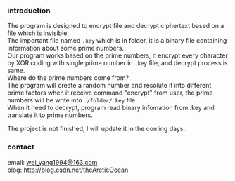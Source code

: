 ### introduction
The program is designed to encrypt file and decrypt ciphertext based on a file which is invisible.  
The important file named `.key` which is in folder, it is a binary file containing information about some prime numbers.  
Our program works based on the prime numbers, it encrypt every character by XOR coding with single prime number in `.key` file, and decrypt process is same.  
Where do the prime numbers come from?  
The program will create a random number and resolute it into different prime factors when it receive command "encrypt" from user, the prime numbers will be write into `./folder/.key` file.  
When it need to decrypt, program read binary infomation from .key and translate it to prime numbers.   
    
The project is not finished, I will update it in the coming days.  

### contact
email: wei_yang1994@163.com  
blog:  http://blog.csdn.net/theArcticOcean  

